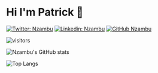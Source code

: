 # Hi I'm Patrick :wave:

[![Twitter: Nzambu](https://img.shields.io/twitter/follow/Nzambu?style=social)](https://twitter.com/Nzambu)
[![Linkedin: Nzambu](https://img.shields.io/badge/-nzambu-blue?style=flat-square&logo=Linkedin&logoColor=white&link=https://www.linkedin.com/in/nzambu/)](https://www.linkedin.com/in/nzambu/)
[![GitHub Nzambu](https://img.shields.io/github/followers/nzambu?label=follow&style=social)](https://github.com/Nzambu)


![visitors](https://visitor-badge.glitch.me/badge?page_id=Nzambu.visitor-badge)



![Nzambu's GitHub stats](https://github-readme-stats.vercel.app/api?username=nzambu&show_icons=true&theme=merko)

![Top Langs](https://github-readme-stats.vercel.app/api/top-langs/?username=nzambu&layout=compact)

